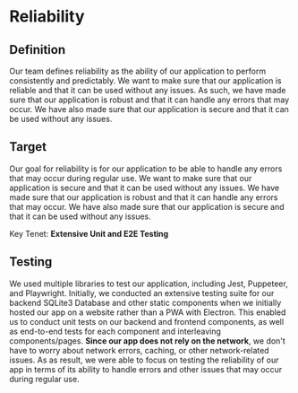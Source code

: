 # Reliability

## Definition

Our team defines reliability as the ability of our application to perform consistently and predictably. We want to make sure that our application is reliable and that it can be used without any issues. As such, we have made sure that our application is robust and that it can handle any errors that may occur. We have also made sure that our application is secure and that it can be used without any issues.

## Target

Our goal for reliability is for our application to be able to handle any errors that may occur during regular use. We want to make sure that our application is secure and that it can be used without any issues. We have made sure that our application is robust and that it can handle any errors that may occur. We have also made sure that our application is secure and that it can be used without any issues.

Key Tenet: **Extensive Unit and E2E Testing**

## Testing

We used multiple libraries to test our application, including Jest, Puppeteer, and Playwright. Initially, we conducted an extensive testing suite for our backend SQLite3 Database and other static components when we initially hosted our app on a website rather than a PWA with Electron. This enabled us to conduct unit tests on our backend and frontend components, as well as end-to-end tests for each component and interleaving components/pages. **Since our app does not rely on the network**, we don't have to worry about network errors, caching, or other network-related issues. As as result, we were able to focus on testing the reliability of our app in terms of its ability to handle errors and other issues that may occur during regular use.

